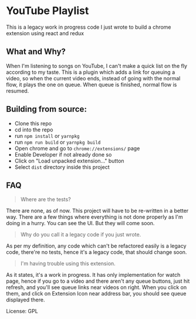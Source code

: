 # YouTube Playlist
This is a legacy work in progress code I just wrote to build a chrome extension using react and redux

## What and Why?
When I'm listening to songs on YouTube, I can't make a quick list on the fly according to my taste. This is a plugin
which adds a link for queuing a video, so when the current video ends, instead of going with the normal flow, it plays
the one on queue. When queue is finished, normal flow is resumed.

## Building from source:
- Clone this repo
- cd into the repo
- run `npm install` or `yarnpkg`
- run `npm run build` or `yarnpkg build`
- Open chrome and go to `chrome://extensions/` page
- Enable Developer if not already done so
- Click on "Load unpacked extension..." button
- Select `dist` directory inside this project

## FAQ
> Where are the tests?

There are none, as of now. This project will have to be re-written in a better way.
There are a few things where everything is not done properly as I'm doing in a hurry. You can see the UI.
But they will come soon.

> Why do you call it a legacy code if you just wrote.

As per my definition, any code which can't be refactored easily is a legacy code, there're no tests, hence it's a legacy
code, that should change soon.

> I'm having trouble using this extension.

As it states, it's a work in progress. It has only implementation for watch page, hence if you go to a video and there
aren't any queue buttons, just hit refresh, and you'll see queue links near videos on right. When you click on them, and
click on Extension Icon near address bar, you should see queue displayed there.

License: GPL
